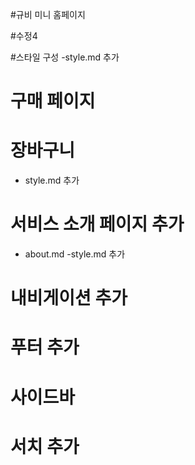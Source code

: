 #규비 미니 홈페이지

#수정4

#스타일 구성
-style.md 추가

# 구매 페이지
# 장바구니 
- style.md 추가

# 서비스 소개 페이지 추가
- about.md
-style.md 추가

# 내비게이션 추가

# 푸터 추가

# 사이드바 
# 서치 추가
